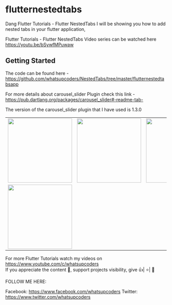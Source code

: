 # flutternestedtabs

Dang Flutter Tutorials - Flutter NestedTabs
I will be showing you how to add nested tabs in your flutter application,

Flutter Tutorials - Flutter NestedTabs Video series can be watched here https://youtu.be/bSywfMPuwaw
## Getting Started

The code can be found here - https://github.com/whatsupcoders/NestedTabs/tree/master/flutternestedtabsapp

For more details about carousel_slider Plugin check this link - https://pub.dartlang.org/packages/carousel_slider#-readme-tab-

The version of the  carousel_slider plugin that I have used is 1.3.0


<div style="text-align: center">
    <table>
        <tr>
            <td style="text-align: center">
                    <img src="https://user-images.githubusercontent.com/46075509/58398646-5597e100-801b-11e9-8a69-eba6bb68c7bc.png" width="200"/>
            </td>            
            <td style="text-align: center">              
                    <img src="https://user-images.githubusercontent.com/46075509/58398647-56307780-801b-11e9-9543-67cb2ccac96e.png" width="200"/>
            </td>
            <td style="text-align: center">
                    <img src="https://user-images.githubusercontent.com/46075509/58398649-5761a480-801b-11e9-8a2b-d020f919ea42.png" width="200" />
            </td>
        </tr>
      <tr>
            <td style="text-align: center">
                    <img src="https://github.com/whatsupcoders/Flutter-Nested-Tabs/blob/master/assets/nestedtabs.gif" width="200"/>
            </td>            
      </tr>
  </table>
  </div>
  
For more Flutter Tutorials watch my videos on https://www.youtube.com/c/whatsupcoders <br />
If you appreciate the content 📖, support projects visibility, give 👍| ⭐| 👏

FOLLOW ME HERE:

Facebook: https://www.facebook.com/whatsupcoders
Twitter: https://www.twitter.com/whatsupcoders

